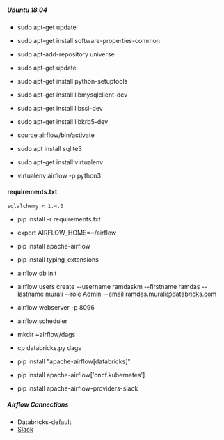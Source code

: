##### Ubuntu 18.04
* sudo apt-get update

* sudo apt-get install software-properties-common
* sudo apt-add-repository universe
* sudo apt-get update
* sudo apt-get install python-setuptools
* sudo apt-get install libmysqlclient-dev
* sudo apt-get install libssl-dev
* sudo apt-get install libkrb5-dev
* source airflow/bin/activate
* sudo apt install sqlite3

* sudo apt-get install virtualenv
* virtualenv airflow -p python3

#### requirements.txt
`sqlalchemy < 1.4.0`
* pip install -r requirements.txt

* export AIRFLOW_HOME=~/airflow
* pip install apache-airflow
* pip install typing_extensions
* airflow db init
* airflow users create  --username ramdaskm  --firstname ramdas --lastname murali --role Admin --email ramdas.murali@databricks.com
* airflow webserver -p 8096
* airflow scheduler

* mkdir ~airflow/dags
* cp databricks.py dags
* pip install "apache-airflow[databricks]"
* pip install apache-airflow['cncf.kubernetes']
* pip install apache-airflow-providers-slack

##### Airflow Connections
* Databricks-default
* [Slack](https://medium.com/datareply/integrating-slack-alerts-in-airflow-c9dcd155105)

